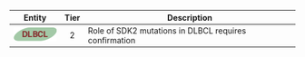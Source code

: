|Entity|Tier|Description              |
|:----:|:----:|------------------------------|
|![DLBCL](images/icons/DLBCL_tier2.png) | 2 | Role of SDK2 mutations in DLBCL requires confirmation|
